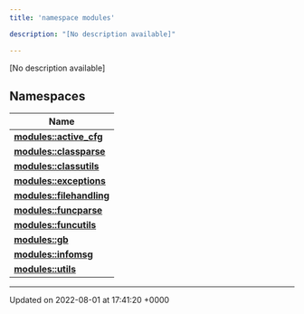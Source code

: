 ```yaml
---
title: 'namespace modules'

description: "[No description available]"

---
```







[No description available]

## Namespaces

| Name           |
| -------------- |
| **[modules::active_cfg](/documentation/code/gambit_sphinx/namespaces/namespacemodules_1_1active__cfg/)**  |
| **[modules::classparse](/documentation/code/gambit_sphinx/namespaces/namespacemodules_1_1classparse/)**  |
| **[modules::classutils](/documentation/code/gambit_sphinx/namespaces/namespacemodules_1_1classutils/)**  |
| **[modules::exceptions](/documentation/code/gambit_sphinx/namespaces/namespacemodules_1_1exceptions/)**  |
| **[modules::filehandling](/documentation/code/gambit_sphinx/namespaces/namespacemodules_1_1filehandling/)**  |
| **[modules::funcparse](/documentation/code/gambit_sphinx/namespaces/namespacemodules_1_1funcparse/)**  |
| **[modules::funcutils](/documentation/code/gambit_sphinx/namespaces/namespacemodules_1_1funcutils/)**  |
| **[modules::gb](/documentation/code/gambit_sphinx/namespaces/namespacemodules_1_1gb/)**  |
| **[modules::infomsg](/documentation/code/gambit_sphinx/namespaces/namespacemodules_1_1infomsg/)**  |
| **[modules::utils](/documentation/code/gambit_sphinx/namespaces/namespacemodules_1_1utils/)**  |






-------------------------------

Updated on 2022-08-01 at 17:41:20 +0000
